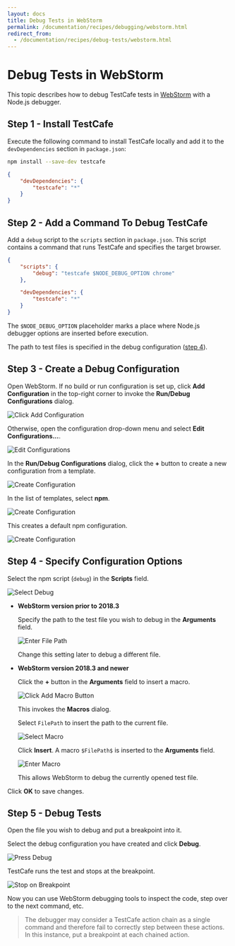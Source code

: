 ```yaml
---
layout: docs
title: Debug Tests in WebStorm
permalink: /documentation/recipes/debugging/webstorm.html
redirect_from:
  - /documentation/recipes/debug-tests/webstorm.html
---
```

# Debug Tests in WebStorm

This topic describes how to debug TestCafe tests in [WebStorm](https://www.jetbrains.com/webstorm/) with a Node.js debugger.

## Step 1 - Install TestCafe

Execute the following command to install TestCafe locally and add it to the `devDependencies` section in `package.json`:

```sh
npm install --save-dev testcafe
```

```json
{
    "devDependencies": {
        "testcafe": "*"
    }
}
```

## Step 2 - Add a Command To Debug TestCafe

Add a `debug` script to the `scripts` section in `package.json`. This script contains a command that runs TestCafe and specifies the target browser.

```json
{
    "scripts": {
        "debug": "testcafe $NODE_DEBUG_OPTION chrome"
    },

    "devDependencies": {
        "testcafe": "*"
    }
}
```

The `$NODE_DEBUG_OPTION` placeholder marks a place where Node.js debugger options are inserted before execution.

The path to test files is specified in the debug configuration ([step 4](#step-4---specify-configuration-options)).

## Step 3 - Create a Debug Configuration

Open WebStorm. If no build or run configuration is set up, click **Add Configuration** in the top-right corner to invoke the **Run/Debug Configurations** dialog.

![Click Add Configuration](../../../images/webstorm/press-add-configuration.png)

Otherwise, open the configuration drop-down menu and select **Edit Configurations...**.

![Edit Configurations](../../../images/webstorm/edit-configurations.png)

In the **Run/Debug Configurations** dialog, click the **+** button to create a new configuration from a template.

![Create Configuration](../../../images/webstorm/new-configuration.png)

In the list of templates, select **npm**.

![Create Configuration](../../../images/webstorm/select-npm-template.png)

This creates a default npm configuration.

![Create Configuration](../../../images/webstorm/configuration.png)

## Step 4 - Specify Configuration Options

Select the npm script (`debug`) in the **Scripts** field.

![Select Debug](../../../images/webstorm/select-debug.png)

* **WebStorm version prior to 2018.3**

    Specify the path to the test file you wish to debug in the **Arguments** field.

    ![Enter File Path](../../../images/webstorm/file-path-entered.png)

    Change this setting later to debug a different file.

* **WebStorm version 2018.3 and newer**

    Click the **+** button in the **Arguments** field to insert a macro.

    ![Click Add Macro Button](../../../images/webstorm/click-add-macro-button.png)

    This invokes the **Macros** dialog.

    Select `FilePath` to insert the path to the current file.

    ![Select Macro](../../../images/webstorm/select-macros.png)

    Click **Insert**. A macro `$FilePath$` is inserted to the **Arguments** field.

    ![Enter Macro](../../../images/webstorm/macros-entered.png)

    This allows WebStorm to debug the currently opened test file.

Click **OK** to save changes.

## Step 5 - Debug Tests

Open the file you wish to debug and put a breakpoint into it.

Select the debug configuration you have created and click **Debug**.

![Press Debug](../../../images/webstorm/press-debug.png)

TestCafe runs the test and stops at the breakpoint.

![Stop on Breakpoint](../../../images/webstorm/stop-on-breakpoint.png)

Now you can use WebStorm debugging tools to inspect the code, step over to the next command, etc.

> The debugger may consider a TestCafe action chain as a single command and therefore fail to correctly step between these actions. In this instance, put a breakpoint at each chained action.
